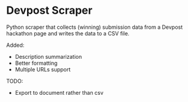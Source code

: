 # Devpost Scraper
Python scraper that collects (winning) submission data from a Devpost hackathon page and writes the data to a CSV file. 

Added:
- Description summarization
- Better formatting
- Multiple URLs support

TODO:
- Export to document rather than csv
